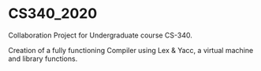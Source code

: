 # CS340_2020

Collaboration Project for Undergraduate course CS-340.

Creation of a fully functioning Compiler using Lex & Yacc, a virtual machine and library functions.
